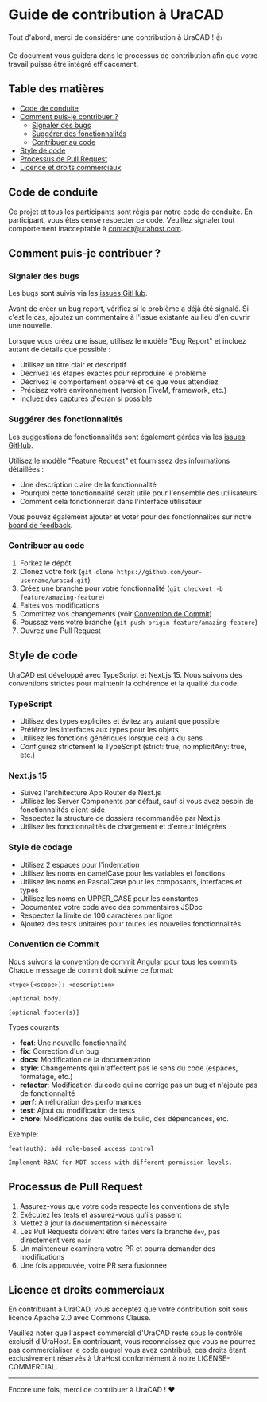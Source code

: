 # Guide de contribution à UraCAD

Tout d'abord, merci de considérer une contribution à UraCAD ! 👍

Ce document vous guidera dans le processus de contribution afin que votre travail puisse être intégré efficacement.

## Table des matières

- [Code de conduite](#code-de-conduite)
- [Comment puis-je contribuer ?](#comment-puis-je-contribuer-)
  - [Signaler des bugs](#signaler-des-bugs)
  - [Suggérer des fonctionnalités](#suggérer-des-fonctionnalités)
  - [Contribuer au code](#contribuer-au-code)
- [Style de code](#style-de-code)
- [Processus de Pull Request](#processus-de-pull-request)
- [Licence et droits commerciaux](#licence-et-droits-commerciaux)

## Code de conduite

Ce projet et tous les participants sont régis par notre code de conduite. En participant, vous êtes censé respecter ce code. Veuillez signaler tout comportement inacceptable à contact@urahost.com.

## Comment puis-je contribuer ?

### Signaler des bugs

Les bugs sont suivis via les [issues GitHub](https://github.com/BourezBastien/uracad/issues).

Avant de créer un bug report, vérifiez si le problème a déjà été signalé. Si c'est le cas, ajoutez un commentaire à l'issue existante au lieu d'en ouvrir une nouvelle.

Lorsque vous créez une issue, utilisez le modèle "Bug Report" et incluez autant de détails que possible :

- Utilisez un titre clair et descriptif
- Décrivez les étapes exactes pour reproduire le problème
- Décrivez le comportement observé et ce que vous attendiez
- Précisez votre environnement (version FiveM, framework, etc.)
- Incluez des captures d'écran si possible

### Suggérer des fonctionnalités

Les suggestions de fonctionnalités sont également gérées via les [issues GitHub](https://github.com/BourezBastien/uracad/issues).

Utilisez le modèle "Feature Request" et fournissez des informations détaillées :

- Une description claire de la fonctionnalité
- Pourquoi cette fonctionnalité serait utile pour l'ensemble des utilisateurs
- Comment cela fonctionnerait dans l'interface utilisateur

Vous pouvez également ajouter et voter pour des fonctionnalités sur notre [board de feedback](https://uracad.userjot.com/board/all).

### Contribuer au code

1. Forkez le dépôt
2. Clonez votre fork (`git clone https://github.com/your-username/uracad.git`)
3. Créez une branche pour votre fonctionnalité (`git checkout -b feature/amazing-feature`)
4. Faites vos modifications
5. Committez vos changements (voir [Convention de Commit](#convention-de-commit))
6. Poussez vers votre branche (`git push origin feature/amazing-feature`)
7. Ouvrez une Pull Request

## Style de code

UraCAD est développé avec TypeScript et Next.js 15. Nous suivons des conventions strictes pour maintenir la cohérence et la qualité du code.

### TypeScript

- Utilisez des types explicites et évitez `any` autant que possible
- Préférez les interfaces aux types pour les objets
- Utilisez les fonctions génériques lorsque cela a du sens
- Configurez strictement le TypeScript (strict: true, noImplicitAny: true, etc.)

### Next.js 15

- Suivez l'architecture App Router de Next.js
- Utilisez les Server Components par défaut, sauf si vous avez besoin de fonctionnalités client-side
- Respectez la structure de dossiers recommandée par Next.js
- Utilisez les fonctionnalités de chargement et d'erreur intégrées

### Style de codage

- Utilisez 2 espaces pour l'indentation
- Utilisez les noms en camelCase pour les variables et fonctions
- Utilisez les noms en PascalCase pour les composants, interfaces et types
- Utilisez les noms en UPPER_CASE pour les constantes
- Documentez votre code avec des commentaires JSDoc
- Respectez la limite de 100 caractères par ligne
- Ajoutez des tests unitaires pour toutes les nouvelles fonctionnalités

### Convention de Commit

Nous suivons la [convention de commit Angular](https://github.com/angular/angular/blob/main/CONTRIBUTING.md#-commit-message-format) pour tous les commits. Chaque message de commit doit suivre ce format:

```
<type>(<scope>): <description>

[optional body]

[optional footer(s)]
```

Types courants:
- **feat**: Une nouvelle fonctionnalité
- **fix**: Correction d'un bug
- **docs**: Modification de la documentation
- **style**: Changements qui n'affectent pas le sens du code (espaces, formatage, etc.)
- **refactor**: Modification du code qui ne corrige pas un bug et n'ajoute pas de fonctionnalité
- **perf**: Amélioration des performances
- **test**: Ajout ou modification de tests
- **chore**: Modifications des outils de build, des dépendances, etc.

Exemple:
```
feat(auth): add role-based access control

Implement RBAC for MDT access with different permission levels.
```

## Processus de Pull Request

1. Assurez-vous que votre code respecte les conventions de style
2. Exécutez les tests et assurez-vous qu'ils passent
3. Mettez à jour la documentation si nécessaire
4. Les Pull Requests doivent être faites vers la branche `dev`, pas directement vers `main`
5. Un mainteneur examinera votre PR et pourra demander des modifications
6. Une fois approuvée, votre PR sera fusionnée

## Licence et droits commerciaux

En contribuant à UraCAD, vous acceptez que votre contribution soit sous licence Apache 2.0 avec Commons Clause. 

Veuillez noter que l'aspect commercial d'UraCAD reste sous le contrôle exclusif d'UraHost. En contribuant, vous reconnaissez que vous ne pourrez pas commercialiser le code auquel vous avez contribué, ces droits étant exclusivement réservés à UraHost conformément à notre LICENSE-COMMERCIAL.

---

Encore une fois, merci de contribuer à UraCAD ! ❤️
